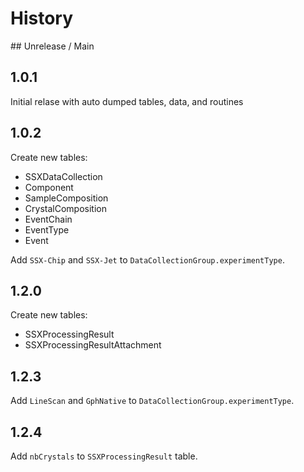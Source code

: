 # History

## Unrelease / Main

## 1.0.1

Initial relase with auto dumped tables, data, and routines

## 1.0.2

Create new tables:

-   SSXDataCollection
-   Component
-   SampleComposition
-   CrystalComposition
-   EventChain
-   EventType
-   Event

Add `SSX-Chip` and `SSX-Jet` to `DataCollectionGroup.experimentType`.

## 1.2.0

Create new tables:

-   SSXProcessingResult
-   SSXProcessingResultAttachment

## 1.2.3

Add `LineScan` and `GphNative` to `DataCollectionGroup.experimentType`.

## 1.2.4

Add `nbCrystals` to `SSXProcessingResult` table.
